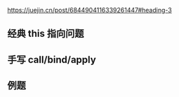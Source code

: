 https://juejin.cn/post/6844904116339261447#heading-3

## 经典 this 指向问题

## 手写 call/bind/apply

## 例题
